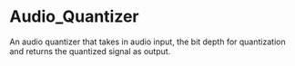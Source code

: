 # Audio_Quantizer
An audio quantizer that takes in audio input, the bit depth for quantization and returns the quantized signal as output.
